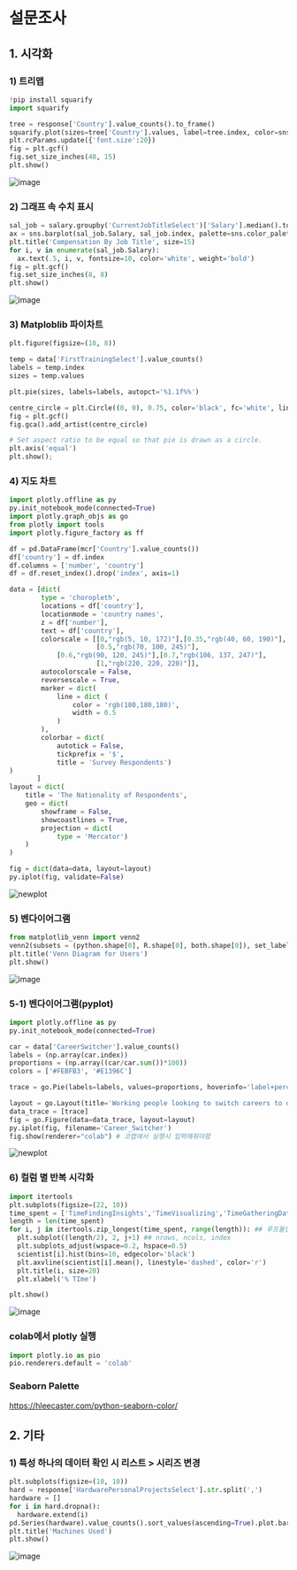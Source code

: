 # 설문조사

## 1. 시각화
### 1) 트리맵 
```python
!pip install squarify
import squarify

tree = response['Country'].value_counts().to_frame()
squarify.plot(sizes=tree['Country'].values, label=tree.index, color=sns.color_palette('RdYlGn_r', 52))
plt.rcParams.update({'font.size':20})
fig = plt.gcf()
fig.set_size_inches(40, 15)
plt.show()
```
![image](https://user-images.githubusercontent.com/75970111/137679149-3acef1b8-8029-4d2e-97af-aee9fcd5dba6.png)

### 2) 그래프 속 수치 표시
```python
sal_job = salary.groupby('CurrentJobTitleSelect')['Salary'].median().to_frame().sort_values(by='Salary', ascending=False)
ax = sns.barplot(sal_job.Salary, sal_job.index, palette=sns.color_palette('inferno', 20))
plt.title('Compensation By Job Title', size=15)
for i, v in enumerate(sal_job.Salary):
  ax.text(.5, i, v, fontsize=10, color='white', weight='bold')
fig = plt.gcf()
fig.set_size_inches(8, 8)
plt.show()
```
![image](https://user-images.githubusercontent.com/75970111/137679243-98a06ff0-e1ce-4999-9b16-916d26cba8ba.png)

### 3) Matploblib 파이차트
```python
plt.figure(figsize=(10, 8))

temp = data['FirstTrainingSelect'].value_counts()
labels = temp.index
sizes = temp.values

plt.pie(sizes, labels=labels, autopct='%1.1f%%')

centre_circle = plt.Circle((0, 0), 0.75, color='black', fc='white', linewidth=1.25) ## (0,0):원의 중심, 0.75:반지름
fig = plt.gcf() 
fig.gca().add_artist(centre_circle)

# Set aspect ratio to be equal so that pie is drawn as a circle.
plt.axis('equal')
plt.show();
```

### 4) 지도 차트
```python
import plotly.offline as py
py.init_notebook_mode(connected=True)
import plotly.graph_objs as go
from plotly import tools
import plotly.figure_factory as ff

df = pd.DataFrame(mcr['Country'].value_counts())
df['country'] = df.index
df.columns = ['number', 'country']
df = df.reset_index().drop('index', axis=1)

data = [dict(
        type = 'choropleth',
        locations = df['country'],
        locationmode = 'country names',
        z = df['number'],
        text = df['country'],
        colorscale = [[0,"rgb(5, 10, 172)"],[0.35,"rgb(40, 60, 190)"],
                      [0.5,"rgb(70, 100, 245)"],
            [0.6,"rgb(90, 120, 245)"],[0.7,"rgb(106, 137, 247)"],
                      [1,"rgb(220, 220, 220)"]],
        autocolorscale = False,
        reversescale = True,
        marker = dict(
            line = dict (
                color = 'rgb(180,180,180)',
                width = 0.5
            ) 
        ),
        colorbar = dict(
            autotick = False,
            tickprefix = '$',
            title = 'Survey Respondents')
)
       ]
layout = dict(
    title = 'The Nationality of Respondents',
    geo = dict(
        showframe = False,
        showcoastlines = True,
        projection = dict(
            type = 'Mercator')
    )
)

fig = dict(data=data, layout=layout)
py.iplot(fig, validate=False)
```
![newplot](https://user-images.githubusercontent.com/75970111/138223550-2afd03d4-fd43-4946-8da8-604836297aed.png)

### 5) 벤다이어그램
```python
from matplotlib_venn import venn2
venn2(subsets = (python.shape[0], R.shape[0], both.shape[0]), set_labels=('Python Users', 'R Users'))
plt.title('Venn Diagram for Users')
plt.show()
```
![image](https://user-images.githubusercontent.com/75970111/137815523-1c29a759-f82b-49ad-9c09-8d7836e66889.png)

### 5-1) 벤다이어그램(pyplot)
```python
import plotly.offline as py
py.init_notebook_mode(connected=True)

car = data['CareerSwitcher'].value_counts()
labels = (np.array(car.index))
proportions = (np.array((car/car.sum())*100))
colors = ['#FEBFB3', '#E1396C']

trace = go.Pie(labels=labels, values=proportions, hoverinfo='label+percent', marker=dict(colors=colors, line=dict(color='#000000', width=2)))

layout = go.Layout(title='Working people looking to switch careers to data science')
data_trace = [trace]
fig = go.Figure(data=data_trace, layout=layout)
py.iplot(fig, filename='Career_Switcher')
fig.show(renderer="colab") # 코랩에서 실행시 입력해줘야함
```
![newplot](https://user-images.githubusercontent.com/75970111/138034847-e455ba8f-74b9-47f2-a7c5-1f6666be98ff.png)


### 6) 컬럼 별 반복 시각화
```python
import itertools
plt.subplots(figsize=(22, 10))
time_spent = ['TimeFindingInsights','TimeVisualizing','TimeGatheringData','TimeModelBuilding']
length = len(time_spent)
for i, j in itertools.zip_longest(time_spent, range(length)): ## 루프돌면서 자료 묶음
  plt.subplot((length/2), 2, j+1) ## nrows, ncols, index
  plt.subplots_adjust(wspace=0.2, hspace=0.5)
  scientist[i].hist(bins=10, edgecolor='black')
  plt.axvline(scientist[i].mean(), linestyle='dashed', color='r')
  plt.title(i, size=20)
  plt.xlabel('% TIme')

plt.show()
```
![image](https://user-images.githubusercontent.com/75970111/137828954-f08d1de4-913b-47f1-a7af-5e1605739d3e.png)

### colab에서 plotly 실행
```python
import plotly.io as pio
pio.renderers.default = 'colab'
```
### Seaborn Palette
https://hleecaster.com/python-seaborn-color/

## 2. 기타
### 1) 특성 하나의 데이터 확인 시 리스트 > 시리즈 변경
```python
plt.subplots(figsize=(10, 10))
hard = response['HardwarePersonalProjectsSelect'].str.split(',')
hardware = []
for i in hard.dropna():
  hardware.extend(i)
pd.Series(hardware).value_counts().sort_values(ascending=True).plot.barh(width=0.9, color=sns.color_palette('inferno', 10))
plt.title('Machines Used')
plt.show()
```
![image](https://user-images.githubusercontent.com/75970111/137733222-a8e09917-cc6d-4b55-ab2c-1c162286fa78.png)
